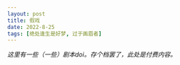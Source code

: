 ```yaml
---
layout: post
title: 假戏
date: 2022-8-25
tags: [绝处逢生是好梦, 过于画眉者]
---
```


*这里有一些（一些）剧本doi。存个档罢了，此处是付费内容。*
